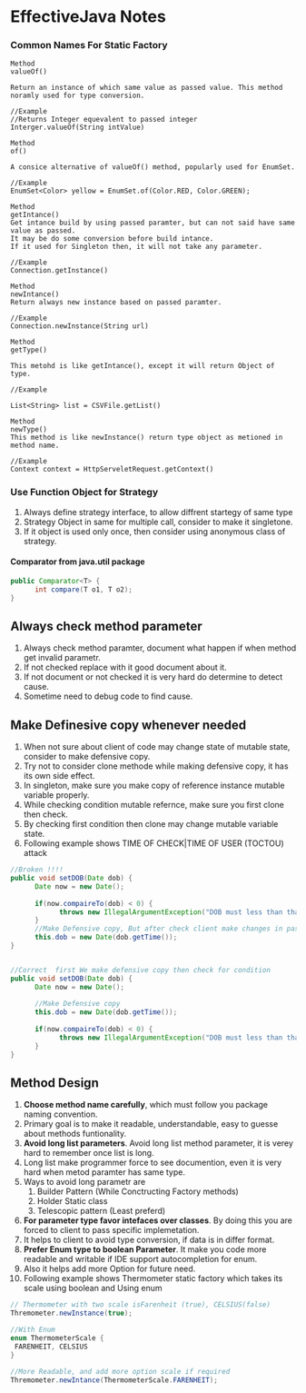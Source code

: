 # EffectiveJava Notes

### Common Names For Static Factory

```
Method 
valueOf()  

Return an instance of which same value as passed value. This method noramly used for type conversion.

//Example
//Returns Integer equevalent to passed integer
Interger.valueOf(String intValue) 
```

```
Method 
of()

A consice alternative of valueOf() method, popularly used for EnumSet.

//Example
EnumSet<Color> yellow = EnumSet.of(Color.RED, Color.GREEN);

```

```
Method
getIntance()
Get intance build by using passed paramter, but can not said have same value as passed. 
It may be do some conversion before build intance.
If it used for Singleton then, it will not take any parameter.

//Example
Connection.getInstance()

```
```
Method
newIntance()
Return always new instance based on passed paramter.

//Example
Connection.newInstance(String url)

```

```
Method
getType()

This metohd is like getIntance(), except it will return Object of type.

//Example

List<String> list = CSVFile.getList()

```
```
Method
newType()
This method is like newInstance() return type object as metioned in method name.

//Example
Context context = HttpServeletRequest.getContext()
```
### Use Function Object for Strategy
1. Always define strategy interface, to allow diffrent startegy of same type
2. Strategy Object in same for multiple call, consider to make it singletone.
4. If it object is used only once, then consider using anonymous class of strategy.

#### Comparator from java.util package

```java
public Comparator<T> {
      int compare(T o1, T o2);
}
```
Always check method parameter
---------
1. Always check method paramter, document what happen if when method get invalid parametr.
2. If not checked replace with it good document about it.
3. If not document or not checked  it is very hard do determine to detect cause.
4. Sometime need to debug code to find cause.

Make Definesive copy whenever needed
---------
1. When not sure about client of code may change state of mutable state, consider to make defensive copy.
2. Try not to consider clone methode while making defensive copy, it has its own side effect.
3. In singleton, make sure you make copy of reference instance mutable variable properly.
4. While checking condition mutable refernce, make sure you first clone then check.
5. By checking first condition then clone may change mutable variable state.
6. Following example shows TIME OF CHECK|TIME OF USER (TOCTOU) attack
```java
//Broken !!!!
public void setDOB(Date dob) {
      Date now = new Date();
      
      if(now.compaireTo(dob) < 0) {
            throws new IllegalArgumentException("DOB must less than than cuurrent date");
      }
      //Make Defensive copy, But after check client make changes in passed dob reference copy 
      this.dob = new Date(dob.getTime());
}


//Correct  first We make defensive copy then check for condition
public void setDOB(Date dob) {
      Date now = new Date();
      
      //Make Defensive copy
      this.dob = new Date(dob.getTime());
    
      if(now.compaireTo(dob) < 0) {
            throws new IllegalArgumentException("DOB must less than than cuurrent date");
      }
}
```

Method Design
---------
1. **Choose method name carefully**, which must follow you package naming convention.
2. Primary goal is to make it readable, understandable, easy to guesse about methods funtionality.
3. **Avoid long list parameters**. Avoid long list method parameter, it is verey hard to remember once list is long.
4. Long list make programmer force to see documention, even it is very hard when metod paramter has same type.
5. Ways to avoid long parametr are 
      1. Builder Pattern (While Conctructing Factory methods)
      2. Holder Static class
      3. Telescopic pattern (Least preferd)
6. **For parameter type favor intefaces over classes**. By doing this you are forced to client to pass specific implemetation.
7. It helps to client to avoid type conversion, if data is in differ format.
8. **Prefer Enum type to boolean Parameter**. It make you code more readable and writable if IDE support autocompletion for enum.
9. Also it helps add more Option for future need.
10. Following example shows Thermometer static factory which takes its scale using boolean and Using enum
```java
// Thermometer with two scale isFarenheit (true), CELSIUS(false)
Thremometer.newInstance(true);

//With Enum
enum ThermometerScale {
 FARENHEIT, CELSIUS
}

//More Readable, and add more option scale if required
Thremometer.newIntance(ThermometerScale.FARENHEIT);
```
